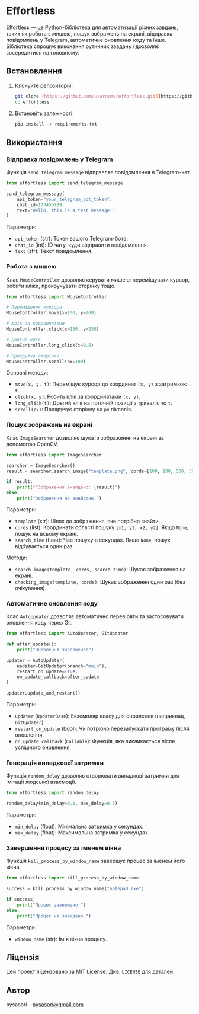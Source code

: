 # Effortless

Effortless — це Python-бібліотека для автоматизації різних завдань, таких як робота з мишею, пошук зображень на екрані, відправка повідомлень у Telegram, автоматичне оновлення коду та інше. Бібліотека спрощує виконання рутинних завдань і дозволяє зосередитися на головному.

## Встановлення

1. Клонуйте репозиторій:
   ```bash
   git clone [https://github.com/username/effortless.git](https://github.com/username/effortless.git)
   cd effortless


2. Встановіть залежності:
   ```bash
   pip install -r requirements.txt
   ```

## Використання

### Відправка повідомлень у Telegram

Функція `send_telegram_message` відправляє повідомлення в Telegram-чат.

```python
from effortless import send_telegram_message

send_telegram_message(
    api_token="your_telegram_bot_token",
    chat_id=123456789,
    text="Hello, this is a test message!"
)
```

Параметри:

*   `api_token` (str): Токен вашого Telegram-бота.
*   `chat_id` (int): ID чату, куди відправити повідомлення.
*   `text` (str): Текст повідомлення.

### Робота з мишею

Клас `MouseController` дозволяє керувати мишею: переміщувати курсор, робити кліки, прокручувати сторінку тощо.

```python
from effortless import MouseController

# Переміщення курсора
MouseController.move(x=100, y=200)

# Клік за координатами
MouseController.click(x=150, y=250)

# Довгий клік
MouseController.long_click(t=0.5)

# Прокрутка сторінки
MouseController.scroll(px=100)
```

Основні методи:

*   `move(x, y, t)`: Переміщує курсор до координат `(x, y)` з затримкою `t`.
*   `click(x, y)`: Робить клік за координатами `(x, y)`.
*   `long_click(t)`: Довгий клік на поточній позиції з тривалістю `t`.
*   `scroll(px)`: Прокручує сторінку на `px` пікселів.

### Пошук зображень на екрані

Клас `ImageSearcher` дозволяє шукати зображення на екрані за допомогою OpenCV.

```python
from effortless import ImageSearcher

searcher = ImageSearcher()
result = searcher.search_image("template.png", cords=[100, 100, 500, 500])

if result:
    print(f"Зображення знайдено: {result}")
else:
    print("Зображення не знайдено.")
```

Параметри:

*   `template` (str): Шлях до зображення, яке потрібно знайти.
*   `cords` (list): Координати області пошуку `[x1, y1, x2, y2]`. Якщо `None`, пошук на всьому екрані.
*   `search_time` (float): Час пошуку в секундах. Якщо `None`, пошук відбувається один раз.

Методи:

*   `search_image(template, cords, search_time)`: Шукає зображення на екрані.
*   `checking_image(template, cords)`: Шукає зображення один раз (без очікування).

### Автоматичне оновлення коду

Клас `AutoUpdater` дозволяє автоматично перевіряти та застосовувати оновлення коду через Git.

```python
from effortless import AutoUpdater, GitUpdater

def after_update():
    print("Оновлення завершено!")

updater = AutoUpdater(
    updater=GitUpdater(branch="main"),
    restart_on_update=True,
    on_update_callback=after_update
)

updater.update_and_restart()
```

Параметри:

*   `updater` (`UpdaterBase`): Екземпляр класу для оновлення (наприклад, `GitUpdater`).
*   `restart_on_update` (bool): Чи потрібно перезапускати програму після оновлення.
*   `on_update_callback` (`Callable`): Функція, яка викликається після успішного оновлення.

### Генерація випадкової затримки

Функція `random_delay` дозволяє створювати випадкові затримки для імітації людської взаємодії.

```python
from effortless import random_delay

random_delay(min_delay=0.1, max_delay=0.5)
```

Параметри:

*   `min_delay` (float): Мінімальна затримка у секундах.
*   `max_delay` (float): Максимальна затримка у секундах.

### Завершення процесу за іменем вікна

Функція `kill_process_by_window_name` завершує процес за іменем його вікна.

```python
from effortless import kill_process_by_window_name

success = kill_process_by_window_name("notepad.exe")

if success:
    print("Процес завершено.")
else:
    print("Процес не знайдено.")
```

Параметри:

*   `window_name` (str): Ім'я вікна процесу.

## Ліцензія

Цей проект ліцензовано за MIT License. Див. `LICENSE` для деталей.

## Автор

pysasori – pysasori@gmail.com
```
